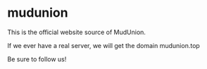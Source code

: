 # mudunion

This is the official website source of MudUnion.

If we ever have a real server, we will get the domain mudunion.top

Be sure to follow us!
